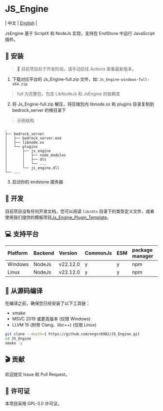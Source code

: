 # JS_Engine

| 中文 | [English](./README-EN.md) |

JsEngine 基于 ScriptX 和 NodeJs 实现，支持在 EndStone 中运行 JavaScript 插件。

## 📌 安装

> 🚧 目前项目处于开发阶段，请手动前往 Actions 查看最新版本。

1. 下载对应平台的 Js_Engine-full.zip 文件，如: `Js_Engine-windows-full-x64.zip`

> full 为完整包，包含 LibNodeJs 和 JsEngine 的依赖库

2. 将 Js_Engine-full.zip 解压，将压缩包内 libnode.xx 和 plugins 目录复制到 bedrock_server 的根目录下

> 示例结构

```tree
.
├── bedrock_server
│   ├── bedrock_server.exe
│   ├── libnode.xx
│   └── plugins
│       ├── js_engine
│       │   ├── node_modules
│       │   ├── dts
│       │   └── ...
│       └── js_engine.dll
└── ...
```

3. 启动你的 endstone 服务器

## 📗 开发

目前项目没有任何开发文档，您可以阅读 `lib/dts` 目录下的类型定义文件，或者使用我们提供的模板项目[Js_Engine_Plugin_Template](https://github.com/IceBlcokMC/js_engine_plugin_template)。

## 💻 支持平台

| Platform | Backend | Version  | CommonJs | ESM | package manager |
| :------- | :------ | :------- | :------- | :-- | :-------------- |
| Windows  | NodeJs  | v22.12.0 | y        | y   | npm             |
| Linux    | NodeJs  | v22.12.0 | y        | y   | npm             |

## 🔨 从源码编译

在编译之前，确保您已经安装了以下工具链：

-   xmake
-   MSVC 2019 或更高版本 (仅限 Windows)
-   LLVM 15 (附带 Clang、libc++) (仅限 Linux)

```bash
git clone --depth=1 https://github.com/engsr6982/JS_Engine.git
cd JS_Engine
xmake -y
```

## 🎬 贡献

欢迎提交 Issue 和 Pull Request。

## 📍 许可证

本项目采用 GPL-3.0 许可证。
